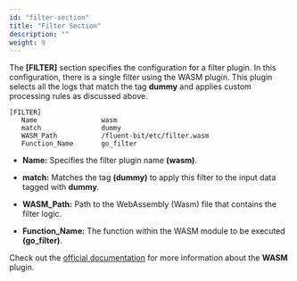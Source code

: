 ```yaml
---
id: "filter-section"
title: "Filter Section"
description: ""
weight: 9
---
```


The **[FILTER]** section specifies the configuration for a filter plugin. In this configuration, there is a single filter using the WASM plugin. This plugin selects all the logs that match the tag **dummy** and applies custom processing rules as discussed above.

```
[FILTER]
   Name                wasm
   match               dummy
   WASM_Path           /fluent-bit/etc/filter.wasm
   Function_Name       go_filter
```

- **Name:** Specifies the filter plugin name **(wasm)**.

- **match:** Matches the tag **(dummy)** to apply this filter to the input data tagged with **dummy**.

- **WASM_Path:** Path to the WebAssembly (Wasm) file that contains the filter logic.

- **Function_Name:** The function within the WASM module to be executed **(go_filter)**.

Check out the [official documentation](https://docs.fluentbit.io/manual/pipeline/filters/wasm) for more information about the **WASM** plugin.